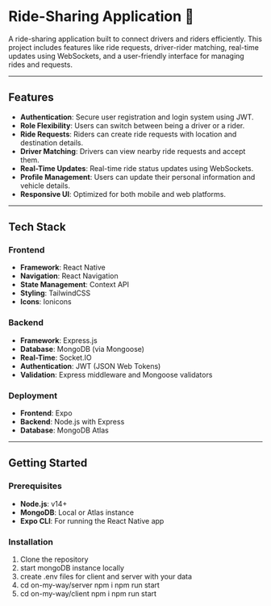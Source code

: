 # Ride-Sharing Application 🚗

A ride-sharing application built to connect drivers and riders efficiently. This project includes features like ride requests, driver-rider matching, real-time updates using WebSockets, and a user-friendly interface for managing rides and requests.

---

## Features

- **Authentication**: Secure user registration and login system using JWT.
- **Role Flexibility**: Users can switch between being a driver or a rider.
- **Ride Requests**: Riders can create ride requests with location and destination details.
- **Driver Matching**: Drivers can view nearby ride requests and accept them.
- **Real-Time Updates**: Real-time ride status updates using WebSockets.
- **Profile Management**: Users can update their personal information and vehicle details.
- **Responsive UI**: Optimized for both mobile and web platforms.

---

## Tech Stack

### Frontend
- **Framework**: React Native
- **Navigation**: React Navigation
- **State Management**: Context API
- **Styling**: TailwindCSS
- **Icons**: Ionicons

### Backend
- **Framework**: Express.js
- **Database**: MongoDB (via Mongoose)
- **Real-Time**: Socket.IO
- **Authentication**: JWT (JSON Web Tokens)
- **Validation**: Express middleware and Mongoose validators

### Deployment
- **Frontend**: Expo
- **Backend**: Node.js with Express
- **Database**: MongoDB Atlas

---

## Getting Started

### Prerequisites
- **Node.js**: v14+
- **MongoDB**: Local or Atlas instance
- **Expo CLI**: For running the React Native app

### Installation
1. Clone the repository
2. start mongoDB instance locally
3. create .env files for client and server with your data
4. cd on-my-way/server
   npm i
   npm run start
5. cd on-my-way/client
   npm i
   npm run start
